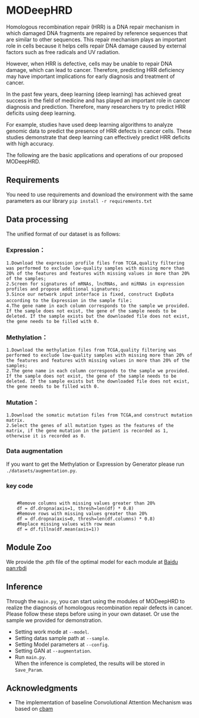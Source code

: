 # MODeepHRD
Homologous recombination repair (HRR) is a DNA repair mechanism in which damaged DNA fragments are repaired by reference sequences that are similar to other sequences. This repair mechanism plays an important role in cells because it helps cells repair DNA damage caused by external factors such as free radicals and UV radiation.

However, when HRR is defective, cells may be unable to repair DNA damage, which can lead to cancer. Therefore, predicting HRR deficiency may have important implications for early diagnosis and treatment of cancer.

In the past few years, deep learning (deep learning) has achieved great success in the field of medicine and has played an important role in cancer diagnosis and prediction. Therefore, many researchers try to predict HRR deficits using deep learning.

For example, studies have used deep learning algorithms to analyze genomic data to predict the presence of HRR defects in cancer cells. These studies demonstrate that deep learning can effectively predict HRR deficits with high accuracy.

The following are the basic applications and operations of our proposed MODeepHRD.
## Requirements
You need to use requirements and download the environment with the same parameters as our library
`pip install -r requirements.txt`

## Data processing
The unified format of our dataset is as follows:
### Expression：
    1.Download the expression profile files from TCGA,quality filtering was performed to exclude low-quality samples with missing more than 20% of the features and features with missing values in more than 20% of the samples;
    2.Screen for signatures of mRNAs, lncRNAs, and miRNAs in expression profiles and propose additional signatures;
    3.Since our network input interface is fixed, construct ExpData according to the Expression in the sample file；
    4.The gene name in each column corresponds to the sample we provided. If the sample does not exist, the gene of the sample needs to be deleted. If the sample exists but the downloaded file does not exist, the gene needs to be filled with 0.
### Methylation：
    1.Download the methylation files from TCGA,quality filtering was performed to exclude low-quality samples with missing more than 20% of the features and features with missing values in more than 20% of the samples;
    2.The gene name in each column corresponds to the sample we provided. If the sample does not exist, the gene of the sample needs to be deleted. If the sample exists but the downloaded file does not exist, the gene needs to be filled with 0.
### Mutation：
    1.Download the somatic mutation files from TCGA,and construct mutation matrix.
    2.Select the genes of all mutation types as the features of the matrix, if the gene mutation in the patient is recorded as 1, otherwise it is recorded as 0.
### Data augmentation
If you want to get the Methylation or Expression by Generator please run `./datasets/augmentation.py`.
### key code
<pre><code> 
    #Remove columns with missing values greater than 20%
    df = df.dropna(axis=1, thresh=len(df) * 0.8)
    #Remove rows with missing values greater than 20%
    df = df.dropna(axis=0, thresh=len(df.columns) * 0.8)
    #Replace missing values with row mean
    df = df.fillna(df.mean(axis=1))
</code></pre>
## Module Zoo
We provide the .pth file of the optimal model for each module at [Baidu pan:rbdi](https://pan.baidu.com/s/13ptviFu43AEl8t3JJGMSrA?pwd=rbdi)
## Inference
Through the `main.py`, you can start using the modules of MODeepHRD to realize the diagnosis of homologous recombination repair defects in cancer.
Please follow these steps before using in your own dataset. Or use the sample we provided for demonstration.  
+ Setting work mode at `--model`.  
+ Setting datas sample path at `--sample`.  
+ Setting Model parameters at `--config`.  
+ Setting GAN at `--augmentation`.  
+ Run `main.py`.  
When the inference is completed, the results will be stored in `Save_Param`.
## Acknowledgments
+ The implementation of baseline Convolutional Attention Mechanism was based on [cbam](https://github.com/Jongchan/attention-module)


